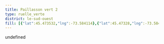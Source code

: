 ```yaml
---
title: Paillasson vert 2
type: ruelle_verte
district: le-sud-ouest
fill: [{"lat":45.473532,"lng":-73.584114},{"lat":45.47328,"lng":-73.584344}]
---
```


undefined